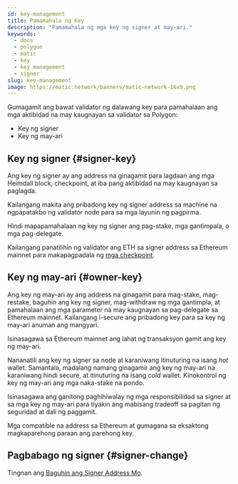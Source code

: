 ```yaml
---
id: key-management
title: Pamamahala ng Key
description: "Pamamahala ng mga key ng signer at may-ari."
keywords:
  - docs
  - polygon
  - matic
  - key
  - key management
  - signer
slug: key-management
image: https://matic.network/banners/matic-network-16x9.png
---
```


Gumagamit ang bawat validator ng dalawang key para pamahalaan ang mga aktibidad na may kaugnayan sa validator sa Polygon:

* Key ng signer
* Key ng may-ari

## Key ng signer {#signer-key}

Ang key ng signer ay ang address na ginagamit para lagdaan ang mga Heimdall block, checkpoint, at iba pang aktibidad na may kaugnayan sa paglagda.

Kailangang makita ang pribadong key ng signer address sa machine na ngpapatakbo ng validator node para sa mga layunin ng pagpirma.

Hindi mapapamahalaan ng key ng signer ang pag-stake, mga gantimpala, o mga pag-delegate.

Kailangang panatilihin ng validator ang ETH sa signer address sa Ethereum mainnet para makapagpadala ng [mga checkpoint](../../glossary#checkpoint-transaction).

## Key ng may-ari {#owner-key}

Ang key ng may-ari ay ang address na ginagamit para mag-stake, mag-restake, baguhin ang key ng signer, mag-withdraw ng mga gantimpla, at pamahalaan ang mga parameter na may kaugnayan sa pag-delegate sa Ethereum mainnet. Kailangang i-secure ang pribadong key para sa key ng may-ari anuman ang mangyari.

Isinasagawa sa Ethereum mainnet ang lahat ng transaksyon gamit ang key ng may-ari.

Nananatili ang key ng signer sa node at karaniwang itinuturing na isang *hot* wallet. Samantala, madalang namang ginagamir ang key ng may-ari na karaniwang hindi secure, at itinuturing na isang *cold* wallet. Kinokontrol ng key ng may-ari ang mga naka-stake na pondo.

Isinasagawa ang ganitong paghihiwalay ng mga responsibilidad sa signer at sa mga key ng may-ari para tiyakin ang mabisang tradeoff sa pagitan ng seguridad at dali ng paggamit.

Mga compatible na address sa Ethereum at gumagana sa eksaktong magkaparehong paraan ang parehong key.

## Pagbabago ng signer {#signer-change}

Tingnan ang [Baguhin ang Signer Address Mo](../../validate/change-signer-address).
